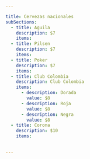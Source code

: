 ```yaml
---

title: Cervezas nacionales
subSections:
  - title: Aguila
    description: $7
    items:
  - title: Pilsen
    description: $7
    items:
  - title: Poker
    description: $7
    items:
  - title: Club Colombia
    description: Club Colombia
    items:
      - description: Dorada
        value: $8
      - description: Roja
        value: $8
      - description: Negra
        value: $8
  - title: Corona
    description: $10
    items:

    
---
```


